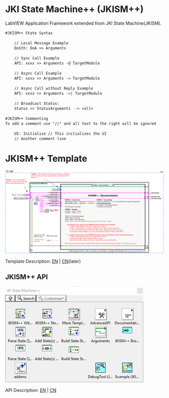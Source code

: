 # JKI State Machine++ (JKISM++)

LabVIEW Application Framework extended from JKI State Machine(JKISM). 

```
#JKISM++ State Syntax

    // Local Message Example
    DoSth: DoA >> Arguments
    
    // Sync Call Example
    API: xxxx >> Arguments -@ TargetModule
    
    // Async Call Example
    API: xxxx >> Arguments -> TargetModule
    
    // Async Call without Reply Example
    API: xxxx >> Arguments ->| TargetModule
    
    // Broadcast Status:
    Status >> StatusArguments  -> <all>

#JKISM++ Commenting
To add a comment use "//" and all text to the right will be ignored

    UI: Initialize // This initializes the UI
    // Another comment line
```

# JKISM++ Template
![image](/.doc/JKISM%2B%2B%20With%20Event%20Structure%20Template.png)

Template Description:
[EN](src/help/NEVSTOP/JKI%20State%20Machine%2B%2B/Template%20Description.md) |
[CN](src/help/NEVSTOP/JKI%20State%20Machine%2B%2B/Template%20Description.md)(later)

## JKISM++ API

![image](.doc/JKISM%2B%2B%20Palette.png)

API Description:
[EN](src/help/NEVSTOP/JKI%20State%20Machine%2B%2B/VI%20Description.md) |
[CN](src/help/NEVSTOP/JKI%20State%20Machine%2B%2B/VI%20Description(CN).md)
